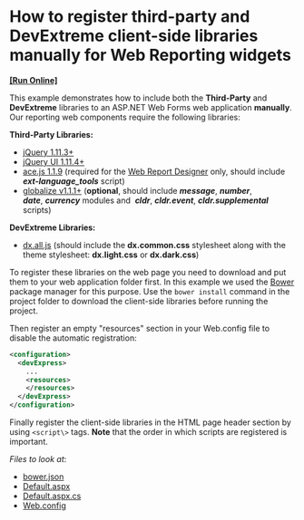 # How to register third-party and DevExtreme client-side libraries manually for Web Reporting widgets 
<!-- run online -->
**[[Run Online]](https://codecentral.devexpress.com/340665015/)**
<!-- run online end -->

This example demonstrates how to include both the **Third\-Party** and **DevExtreme** libraries to an ASP.NET Web Forms web application **manually**. Our reporting web components require the following libraries:

**Third\-Party Libraries:**
- [jQuery 1.11.3+](http://jquery.com/)
- [jQuery UI 1.11.4+](http://jqueryui.com/)
- [ace.js 1.1.9](http://ace.c9.io/) (required for the [Web Report Designer](https://documentation.devexpress.com/#XtraReports/CustomDocument17103) only, should include ***ext\-language\_tools*** script)  
- [globalize v1.1.1+](https://github.com/jquery/globalize) (**optional**, should include ***message***, ***number***, ***date***, ***currency*** modules and  ***cldr***, ***cldr.event***, ***cldr.supplemental*** scripts)  


**DevExtreme Libraries:**  
- [dx.all.js](https://github.com/DevExpress/bower-devextreme/tree/master/js) (should include the **dx.common.css** stylesheet along with the theme stylesheet: **dx.light.css** or **dx.dark.css**)  


To register these libraries on the web page you need to download and put them to your web application folder first. In this example we used the [Bower](https://bower.io/) package manager for this purpose. Use the `bower install` command in the project folder to download the client-side libraries before running the project.

Then register an empty "resources" section in your Web.config file to disable the automatic registration:    
```xml  
<configuration>  
  <devExpress>  
    ...  
    <resources>  
    </resources>  
  </devExpress>  
</configuration>  
```  
 
Finally register the client-side libraries in the HTML page header section by using `<script\>` tags. **Note** that the order in which scripts are registered is important.  


<!-- default file list -->
*Files to look at*:

* [bower.json](./CS/T115434/bower.json)
* [Default.aspx](./CS/T115434/Default.aspx)
* [Default.aspx.cs](./CS/T115434/Default.aspx.cs)
* [Web.config](./CS/T115434/Web.config)
<!-- default file list end -->
